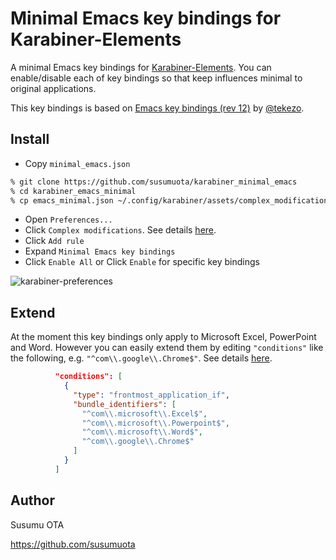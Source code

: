 # Minimal Emacs key bindings for Karabiner-Elements

A minimal Emacs key bindings for [Karabiner-Elements](https://karabiner-elements.pqrs.org/). You can enable/disable each of key bindings so that keep influences minimal to original applications.

This key bindings is based on [Emacs key bindings (rev 12)](https://github.com/pqrs-org/KE-complex_modifications/blob/master/src/json/emacs_key_bindings.json.rb) by [@tekezo](https://github.com/tekezo).

## Install

- Copy `minimal_emacs.json`

```sh
% git clone https://github.com/susumuota/karabiner_minimal_emacs
% cd karabiner_emacs_minimal
% cp emacs_minimal.json ~/.config/karabiner/assets/complex_modifications/
```

- Open `Preferences...`
- Click `Complex modifications`. See details [here](https://karabiner-elements.pqrs.org/docs/manual/configuration/configure-complex-modifications/).
- Click `Add rule`
- Expand `Minimal Emacs key bindings`
- Click `Enable All` or Click `Enable` for specific key bindings

![karabiner-preferences](https://user-images.githubusercontent.com/1632335/116778108-fb2b1900-aaaa-11eb-908d-7e5008cd6319.png)

## Extend

At the moment this key bindings only apply to Microsoft Excel, PowerPoint and Word. However you can easily extend them by editing `"conditions"` like the following, e.g. `"^com\\.google\\.Chrome$"`. See details [here](https://karabiner-elements.pqrs.org/docs/json/complex-modifications-manipulator-definition/conditions/frontmost-application/).

```json
          "conditions": [
            {
              "type": "frontmost_application_if",
              "bundle_identifiers": [
                "^com\\.microsoft\\.Excel$",
                "^com\\.microsoft\\.Powerpoint$",
                "^com\\.microsoft\\.Word$",
                "^com\\.google\\.Chrome$"
              ]
            }
          ]
```

## Author

Susumu OTA

https://github.com/susumuota